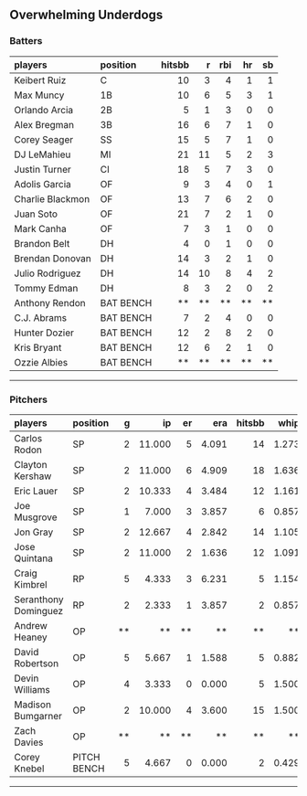 ## Overwhelming Underdogs

### Batters

 
|players          |position  | hitsbb|  r| rbi| hr| sb| 
|:----------------|:---------|------:|--:|---:|--:|--:| 
|Keibert Ruiz     |C         |     10|  3|   4|  1|  1| 
|Max Muncy        |1B        |     10|  6|   5|  3|  1| 
|Orlando Arcia    |2B        |      5|  1|   3|  0|  0| 
|Alex Bregman     |3B        |     16|  6|   7|  1|  0| 
|Corey Seager     |SS        |     15|  5|   7|  1|  0| 
|DJ LeMahieu      |MI        |     21| 11|   5|  2|  3| 
|Justin Turner    |CI        |     18|  5|   7|  3|  0| 
|Adolis Garcia    |OF        |      9|  3|   4|  0|  1| 
|Charlie Blackmon |OF        |     13|  7|   6|  2|  0| 
|Juan Soto        |OF        |     21|  7|   2|  1|  0| 
|Mark Canha       |OF        |      7|  3|   1|  0|  0| 
|Brandon Belt     |DH        |      4|  0|   1|  0|  0| 
|Brendan Donovan  |DH        |     14|  3|   2|  1|  0| 
|Julio Rodriguez  |DH        |     14| 10|   8|  4|  2| 
|Tommy Edman      |DH        |      8|  3|   2|  0|  2| 
|Anthony Rendon   |BAT BENCH |     **| **|  **| **| **| 
|C.J. Abrams      |BAT BENCH |      7|  2|   4|  0|  0| 
|Hunter Dozier    |BAT BENCH |     12|  2|   8|  2|  0| 
|Kris Bryant      |BAT BENCH |     12|  6|   2|  1|  0| 
|Ozzie Albies     |BAT BENCH |     **| **|  **| **| **| 

* * *

### Pitchers

 
|players              |position    |  g|     ip| er|   era| hitsbb|  whip| so|  w| sv| 
|:--------------------|:-----------|--:|------:|--:|-----:|------:|-----:|--:|--:|--:| 
|Carlos Rodon         |SP          |  2| 11.000|  5| 4.091|     14| 1.273| 11|  1|  0| 
|Clayton Kershaw      |SP          |  2| 11.000|  6| 4.909|     18| 1.636| 12|  0|  0| 
|Eric Lauer           |SP          |  2| 10.333|  4| 3.484|     12| 1.161| 12|  0|  0| 
|Joe Musgrove         |SP          |  1|  7.000|  3| 3.857|      6| 0.857| 10|  0|  0| 
|Jon Gray             |SP          |  2| 12.667|  4| 2.842|     14| 1.105| 15|  1|  0| 
|Jose Quintana        |SP          |  2| 11.000|  2| 1.636|     12| 1.091| 13|  1|  0| 
|Craig Kimbrel        |RP          |  5|  4.333|  3| 6.231|      5| 1.154|  6|  2|  1| 
|Seranthony Dominguez |RP          |  2|  2.333|  1| 3.857|      2| 0.857|  4|  0|  0| 
|Andrew Heaney        |OP          | **|     **| **|    **|     **|    **| **| **| **| 
|David Robertson      |OP          |  5|  5.667|  1| 1.588|      5| 0.882|  8|  1|  3| 
|Devin Williams       |OP          |  4|  3.333|  0| 0.000|      5| 1.500|  8|  0|  0| 
|Madison Bumgarner    |OP          |  2| 10.000|  4| 3.600|     15| 1.500|  8|  1|  0| 
|Zach Davies          |OP          | **|     **| **|    **|     **|    **| **| **| **| 
|Corey Knebel         |PITCH BENCH |  5|  4.667|  0| 0.000|      2| 0.429|  6|  0|  0| 


* * *


